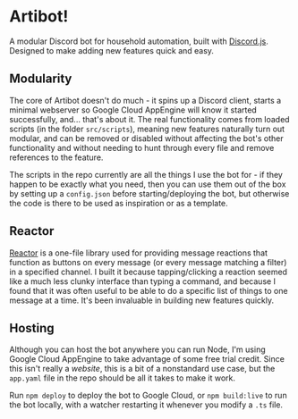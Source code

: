 # Artibot!
A modular Discord bot for household automation, built with [Discord.js](https://github.com/discordjs/discord.js). Designed to make adding new features quick and easy.
## Modularity
The core of Artibot doesn't do much - it spins up a Discord client, starts a minimal webserver so Google Cloud AppEngine will know it started successfully, and... that's about it. The real functionality comes from loaded scripts (in the folder `src/scripts`), meaning new features naturally turn out modular, and can be removed or disabled without affecting the bot's other functionality and without needing to hunt through every file and remove references to the feature.

The scripts in the repo currently are all the things I use the bot for - if they happen to be exactly what you need, then you can use them out of the box by setting up a `config.json` before starting/deploying the bot, but otherwise the code is there to be used as inspiration or as a template.
## Reactor
[Reactor](https://github.com/artemiswkearney/artibot/blob/master/src/reactor.ts) is a one-file library used for providing message reactions that function as buttons on every message (or every message matching a filter) in a specified channel. I built it because tapping/clicking a reaction seemed like a much less clunky interface than typing a command, and because I found that it was often useful to be able to do a specific list of things to one message at a time. It's been invaluable in building new features quickly.
## Hosting
Although you can host the bot anywhere you can run Node, I'm using Google Cloud AppEngine to take advantage of some free trial credit. Since this isn't really a *website*, this is a bit of a nonstandard use case, but the `app.yaml` file in the repo should be all it takes to make it work.

Run `npm deploy` to deploy the bot to Google Cloud, or `npm build:live` to run the bot locally, with a watcher restarting it whenever you modify a `.ts` file.
